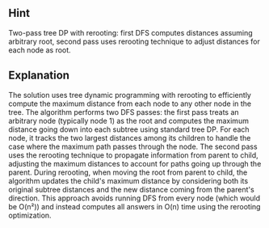 ## Hint
Two-pass tree DP with rerooting: first DFS computes distances assuming arbitrary root, second pass uses rerooting technique to adjust distances for each node as root.

## Explanation
The solution uses tree dynamic programming with rerooting to efficiently compute the maximum distance from each node to any other node in the tree. The algorithm performs two DFS passes: the first pass treats an arbitrary node (typically node 1) as the root and computes the maximum distance going down into each subtree using standard tree DP. For each node, it tracks the two largest distances among its children to handle the case where the maximum path passes through the node. The second pass uses the rerooting technique to propagate information from parent to child, adjusting the maximum distances to account for paths going up through the parent. During rerooting, when moving the root from parent to child, the algorithm updates the child's maximum distance by considering both its original subtree distances and the new distance coming from the parent's direction. This approach avoids running DFS from every node (which would be O(n²)) and instead computes all answers in O(n) time using the rerooting optimization.
